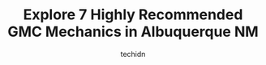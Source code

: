 ---
layout: ampstory
image: https://images.unsplash.com/photo-1580654712603-eb43273aff33?ixlib=rb-4.0.3&ixid=MnwxMjA3fDB8MHxwaG90by1wYWdlfHx8fGVufDB8fHx8&auto=format&fit=crop&w=640&h=853&q=80
author: techidn
featured: false
description: Experience the excellence of automotive service by visiting the 7 best GMC Mechanic in Albuquerque NM, USA. With their expertise, attention to detail, and commitment to customer satisfaction
title: Explore 7 Highly Recommended GMC Mechanics in Albuquerque NM
cover:
   title: Explore 7 Highly Recommended GMC Mechanics in Albuquerque NM
   subtitle: Rickpate
   background: https://images.unsplash.com/photo-1580654712603-eb43273aff33?ixlib=rb-4.0.3&ixid=MnwxMjA3fDB8MHxwaG90by1wYWdlfHx8fGVufDB8fHx8&auto=format&fit=crop&w=640&h=853&q=80

pages: 
 - layout: thirds
   top: <h1>#1 Pitre Buick GMC</h1>
   bottom: "<p>Want to give a shout out to Isaac for being a great salesman! I told him I was window shopping for a new truck in the next 4 to 6 months. Instead of like most sales emplo</p>"
   background: https://www.knot35.com/toplist/wp-content/uploads/2023/06/best-gmc-mechanic-1-in-albuquerque-nm-1685832123.jpeg
   backgroundblur: true
 - layout: thirds
   top: <h1>#2 Zia Automotive Repair</h1>
   bottom: "<p>5312 Phoenix Ave NE, Albuquerque, NM 87110, United States</p>"
   background: https://www.knot35.com/toplist/wp-content/uploads/2023/06/best-gmc-mechanic-2-in-albuquerque-nm-1685832123.jpeg
   cta:
      link: https://www.knot35.com/toplist/explore-7-highly-recommended-gmc-mechanics-in-albuquerque-nm/
      text: Explore 7 Highly Recommended GMC Mechanics in Albuquerque NM
 - layout: thirds
   top: <h1>#3 The Garage</h1>
   bottom: "<p>6441 Western Trail NW, Albuquerque, NM 87120, United States</p>"
   background: https://www.knot35.com/toplist/wp-content/uploads/2023/06/best-gmc-mechanic-3-in-albuquerque-nm-1685832124.png
   cta:
      link: https://www.knot35.com/toplist/explore-7-highly-recommended-gmc-mechanics-in-albuquerque-nm/
      text: Explore 7 Highly Recommended GMC Mechanics in Albuquerque NM
 - layout: thirds
   top: <h1>#4 Browns Automotive Experts</h1>
   bottom: "<p>6001 4th St NW, Albuquerque, NM 87107, United States</p>"
   background: https://images.unsplash.com/photo-1540457036297-448b6b99e91c?ixlib=rb-4.0.3&ixid=MnwxMjA3fDB8MHxwaG90by1wYWdlfHx8fGVufDB8fHx8&auto=format&fit=crop&w=640&h=853&q=80
   cta:
      link: https://www.knot35.com/toplist/explore-7-highly-recommended-gmc-mechanics-in-albuquerque-nm/
      text: Explore 7 Highly Recommended GMC Mechanics in Albuquerque NM
 - layout: thirds
   top: <h1>#5 One Stop Auto Care Albuquerque</h1>
   bottom: "<p>225 Eubank Blvd NE, Albuquerque, NM 87123, United States</p>"
   background: https://images.unsplash.com/photo-1496096265110-f83ad7f96608?ixlib=rb-4.0.3&ixid=MnwxMjA3fDB8MHxwaG90by1wYWdlfHx8fGVufDB8fHx8&auto=format&fit=crop&w=640&h=853&q=80
   cta:
      link: https://www.knot35.com/toplist/explore-7-highly-recommended-gmc-mechanics-in-albuquerque-nm/
      text: Explore 7 Highly Recommended GMC Mechanics in Albuquerque NM
 - layout: thirds
   top: <h1>#6 Browns Automotive Experts</h1>
   bottom: "<p>7702 4th St NW, Albuquerque, NM 87107, United States</p>"
   background: https://images.unsplash.com/photo-1547366785-564103df7e13?ixlib=rb-4.0.3&ixid=MnwxMjA3fDB8MHxwaG90by1wYWdlfHx8fGVufDB8fHx8&auto=format&fit=crop&w=640&h=853&q=80
   cta:
      link: https://www.knot35.com/toplist/explore-7-highly-recommended-gmc-mechanics-in-albuquerque-nm/
      text: Explore 7 Highly Recommended GMC Mechanics in Albuquerque NM
 - layout: thirds
   top: <h1>#7 Rio Grande Automotive</h1>
   bottom: "<p>301 Griegos Rd NW, Albuquerque, NM 87107, United States</p>"
   background: https://images.unsplash.com/photo-1462556791646-c201b8241a94?ixlib=rb-4.0.3&ixid=MnwxMjA3fDB8MHxwaG90by1wYWdlfHx8fGVufDB8fHx8&auto=format&fit=crop&w=640&h=853&q=80
   cta:
      link: https://www.knot35.com/toplist/explore-7-highly-recommended-gmc-mechanics-in-albuquerque-nm/
      text: Explore 7 Highly Recommended GMC Mechanics in Albuquerque NM
 - layout: thirds
   middle: Continue reading...
   background: https://images.unsplash.com/photo-1522441815192-d9f04eb0615c?ixlib=rb-4.0.3&ixid=MnwxMjA3fDB8MHxwaG90by1wYWdlfHx8fGVufDB8fHx8&auto=format&fit=crop&w=640&h=853&q=80
   cta:
      link: https://www.knot35.com/toplist/explore-7-highly-recommended-gmc-mechanics-in-albuquerque-nm/
      text: Explore 7 Highly Recommended GMC Mechanics in Albuquerque NM
      
---